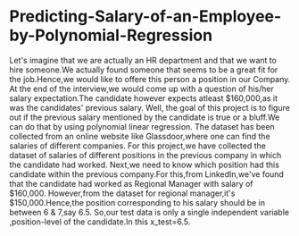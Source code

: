 # Predicting-Salary-of-an-Employee-by-Polynomial-Regression
Let's imagine that we are actually an HR department and that we want to hire someone.We actually found someone that seems to be a great fit for the job.Hence,we would like to offere this person a position in our Company.
At the end of the interview,we would come up with a question of his/her salary expectation.The candidate however expects atleast $160,000,as it was the candidates' previous salary.
Well, the goal of this project is to figure out if the previous salary mentioned by the candidate is true or a bluff.We can do that by using polynomial linear regression.
The dataset has been collected from an online website like Glassdoor,where one can find the salaries of different companies.
For this project,we have collected the dataset of salaries of different positions in the previous company in which the candidate had worked.
Next,we need to know which position had this candidate within the previous company.For this,from LinkedIn,we've found that the candidate had worked as Regional Manager with salary of $160,000.
However,from the dataset for regional manager,it's $150,000.Hence,the position corresponding to his salary should be in between 6 & 7,say 6.5.
So,our test data is only a single independent variable ,position-level of the candidate.In this x_test=6.5.
